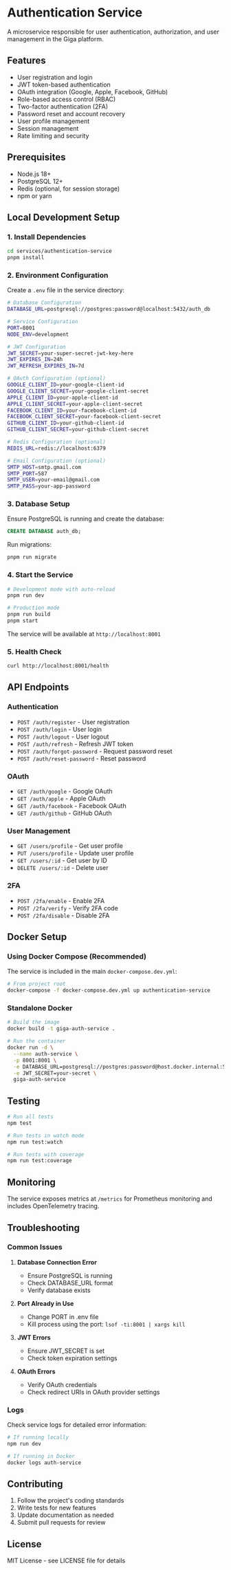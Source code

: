 # Authentication Service

A microservice responsible for user authentication, authorization, and user management in the Giga platform.

## Features

- User registration and login
- JWT token-based authentication
- OAuth integration (Google, Apple, Facebook, GitHub)
- Role-based access control (RBAC)
- Two-factor authentication (2FA)
- Password reset and account recovery
- User profile management
- Session management
- Rate limiting and security

## Prerequisites

- Node.js 18+ 
- PostgreSQL 12+
- Redis (optional, for session storage)
- npm or yarn

## Local Development Setup

### 1. Install Dependencies

```bash
cd services/authentication-service
pnpm install
```

### 2. Environment Configuration

Create a `.env` file in the service directory:

```bash
# Database Configuration
DATABASE_URL=postgresql://postgres:password@localhost:5432/auth_db

# Service Configuration
PORT=8001
NODE_ENV=development

# JWT Configuration
JWT_SECRET=your-super-secret-jwt-key-here
JWT_EXPIRES_IN=24h
JWT_REFRESH_EXPIRES_IN=7d

# OAuth Configuration (optional)
GOOGLE_CLIENT_ID=your-google-client-id
GOOGLE_CLIENT_SECRET=your-google-client-secret
APPLE_CLIENT_ID=your-apple-client-id
APPLE_CLIENT_SECRET=your-apple-client-secret
FACEBOOK_CLIENT_ID=your-facebook-client-id
FACEBOOK_CLIENT_SECRET=your-facebook-client-secret
GITHUB_CLIENT_ID=your-github-client-id
GITHUB_CLIENT_SECRET=your-github-client-secret

# Redis Configuration (optional)
REDIS_URL=redis://localhost:6379

# Email Configuration (optional)
SMTP_HOST=smtp.gmail.com
SMTP_PORT=587
SMTP_USER=your-email@gmail.com
SMTP_PASS=your-app-password
```

### 3. Database Setup

Ensure PostgreSQL is running and create the database:

```sql
CREATE DATABASE auth_db;
```

Run migrations:

```bash
pnpm run migrate
```

### 4. Start the Service

```bash
# Development mode with auto-reload
pnpm run dev

# Production mode
pnpm run build
pnpm start
```

The service will be available at `http://localhost:8001`

### 5. Health Check

```bash
curl http://localhost:8001/health
```

## API Endpoints

### Authentication
- `POST /auth/register` - User registration
- `POST /auth/login` - User login
- `POST /auth/logout` - User logout
- `POST /auth/refresh` - Refresh JWT token
- `POST /auth/forgot-password` - Request password reset
- `POST /auth/reset-password` - Reset password

### OAuth
- `GET /auth/google` - Google OAuth
- `GET /auth/apple` - Apple OAuth
- `GET /auth/facebook` - Facebook OAuth
- `GET /auth/github` - GitHub OAuth

### User Management
- `GET /users/profile` - Get user profile
- `PUT /users/profile` - Update user profile
- `GET /users/:id` - Get user by ID
- `DELETE /users/:id` - Delete user

### 2FA
- `POST /2fa/enable` - Enable 2FA
- `POST /2fa/verify` - Verify 2FA code
- `POST /2fa/disable` - Disable 2FA

## Docker Setup

### Using Docker Compose (Recommended)

The service is included in the main `docker-compose.dev.yml`:

```bash
# From project root
docker-compose -f docker-compose.dev.yml up authentication-service
```

### Standalone Docker

```bash
# Build the image
docker build -t giga-auth-service .

# Run the container
docker run -d \
  --name auth-service \
  -p 8001:8001 \
  -e DATABASE_URL=postgresql://postgres:password@host.docker.internal:5432/auth_db \
  -e JWT_SECRET=your-secret \
  giga-auth-service
```

## Testing

```bash
# Run all tests
npm test

# Run tests in watch mode
npm run test:watch

# Run tests with coverage
npm run test:coverage
```

## Monitoring

The service exposes metrics at `/metrics` for Prometheus monitoring and includes OpenTelemetry tracing.

## Troubleshooting

### Common Issues

1. **Database Connection Error**
   - Ensure PostgreSQL is running
   - Check DATABASE_URL format
   - Verify database exists

2. **Port Already in Use**
   - Change PORT in .env file
   - Kill process using the port: `lsof -ti:8001 | xargs kill`

3. **JWT Errors**
   - Ensure JWT_SECRET is set
   - Check token expiration settings

4. **OAuth Errors**
   - Verify OAuth credentials
   - Check redirect URIs in OAuth provider settings

### Logs

Check service logs for detailed error information:

```bash
# If running locally
npm run dev

# If running in Docker
docker logs auth-service
```

## Contributing

1. Follow the project's coding standards
2. Write tests for new features
3. Update documentation as needed
4. Submit pull requests for review

## License

MIT License - see LICENSE file for details